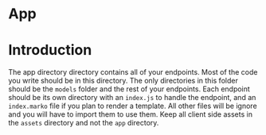 # App
# Introduction
The app directory directory contains all of your endpoints. Most of the code you write should be in this directory. The only directories in this folder should be the `models` folder and the rest of your endpoints. Each endpoint should be its own directory with an `index.js` to handle the endpoint, and an `index.marko` file if you plan to render a template. All other files will be ignore and you will have to import them to use them. Keep all client side assets in the `assets` directory and not the `app` directory.